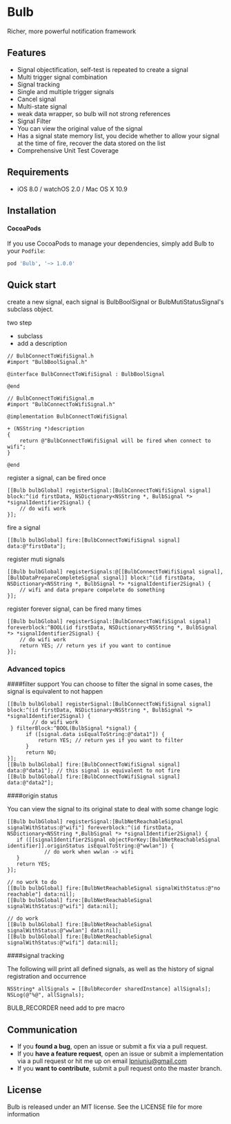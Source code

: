 # Bulb

Richer, more powerful notification framework

## Features
- Signal objectification, self-test is repeated to create a signal
- Multi trigger signal combination
- Signal tracking
- Single and multiple trigger signals
- Cancel signal
- Multi-state signal
- weak data wrapper, so bulb will not strong references
- Signal Filter
- You can view the original value of the signal
- Has a signal state memory list, you decide whether to allow your signal at the time of fire, recover the data stored on the list
- Comprehensive Unit Test Coverage

## Requirements

- iOS 8.0 / watchOS 2.0 / Mac OS X 10.9

## Installation

#### CocoaPods
If you use CocoaPods to manage your dependencies, simply add
Bulb to your `Podfile`:

```ruby
pod 'Bulb', '~> 1.0.0'
```

## Quick start
create a new signal, each signal is BulbBoolSignal or BulbMutiStatusSignal's subclass object.

two step

- subclass 
- add a description

```objc
// BulbConnectToWifiSignal.h
#import "BulbBoolSignal.h"

@interface BulbConnectToWifiSignal : BulbBoolSignal

@end

// BulbConnectToWifiSignal.m
#import "BulbConnectToWifiSignal.h"

@implementation BulbConnectToWifiSignal

+ (NSString *)description
{
    return @"BulbConnectToWifiSignal will be fired when connect to wifi";
}

@end
```
register a signal, can be fired once

```objc
[[Bulb bulbGlobal] registerSignal:[BulbConnectToWifiSignal signal] block:^(id firstData, NSDictionary<NSString *, BulbSignal *> *signalIdentifier2Signal) {
	// do wifi work 
}];
```

fire a signal

```objc
[[Bulb bulbGlobal] fire:[BulbConnectToWifiSignal signal] data:@"firstData"];
```
register muti signals

```objc
[[Bulb bulbGlobal] registerSignals:@[[BulbConnectToWifiSignal signal], [BulbDataPrepareCompleteSignal signal]] block:^(id firstData, NSDictionary<NSString *, BulbSignal *> *signalIdentifier2Signal) {
	// wifi and data prepare compelete do something
}];
```

register forever signal, can be fired many times

```objc
[[Bulb bulbGlobal] registerSignal:[BulbConnectToWifiSignal signal] foreverblock:^BOOL(id firstData, NSDictionary<NSString *, BulbSignal *> *signalIdentifier2Signal) {
	// do wifi work
	return YES; // return yes if you want to continue
}];
```
### Advanced topics

####filter support
You can choose to filter the signal in some cases, the signal is equivalent to not happen

```objc
[[Bulb bulbGlobal] registerSignal:[BulbConnectToWifiSignal signal] block:^(id firstData, NSDictionary<NSString *, BulbSignal *> *signalIdentifier2Signal) {
      	// do wifi work
 } filterBlock:^BOOL(BulbSignal *signal) {
      if ([signal.data isEqualToString:@"data1"]) {
          return YES; // return yes if you want to filter
      }
      return NO;
}];
[[Bulb bulbGlobal] fire:[BulbConnectToWifiSignal signal] data:@"data1"]; // this signal is equivalent to not fire
[[Bulb bulbGlobal] fire:[BulbConnectToWifiSignal signal] data:@"data2"];
```
####origin status

You can view the signal to its original state to deal with some change logic

```objc
[[Bulb bulbGlobal] registerSignal:[BulbNetReachableSignal signalWithStatus:@"wifi"] foreverblock:^(id firstData, NSDictionary<NSString *,BulbSignal *> *signalIdentifier2Signal) {
   if ([[signalIdentifier2Signal objectForKey:[BulbNetReachableSignal identifier]].originStatus isEqualToString:@"wwlan"]) {
            // do work when wwlan -> wifi
   }
   return YES;
}];
 
// no work to do   
[[Bulb bulbGlobal] fire:[BulbNetReachableSignal signalWithStatus:@"no reachable"] data:nil];
[[Bulb bulbGlobal] fire:[BulbNetReachableSignal signalWithStatus:@"wifi"] data:nil];

// do work
[[Bulb bulbGlobal] fire:[BulbNetReachableSignal signalWithStatus:@"wwlan"] data:nil];
[[Bulb bulbGlobal] fire:[BulbNetReachableSignal signalWithStatus:@"wifi"] data:nil];
```

####signal tracking

The following will print all defined signals, as well as the history of signal registration and occurrence

```objc
NSString* allSignals = [[BulbRecorder sharedInstance] allSignals];
NSLog(@"%@", allSignals);
```
BULB_RECORDER need add to pre macro
## Communication

- If you **found a bug**, open an issue or submit a fix via a pull request.
- If you **have a feature request**, open an issue or submit a implementation via a pull request or hit me up on email <lpniuniu@gmail.com>
- If you **want to contribute**, submit a pull request onto the master branch.

## License

Bulb is released under an MIT license. See the LICENSE file for more information
